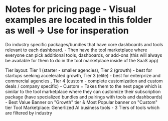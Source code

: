 # Notes for pricing page - Visual examples are located in this folder as well -> Use for insperation

Do industry specific packages/bundles that have core dashboards and tools relevant to each dashboard.
    - Then have the tool marketplace where everyone can pick additional tools, dashboards, or add-ons (this will always be available for them to do in the tool marketplace inside of the SaaS app)

Tier layout: Tier 1 (starter - smaller agencies), Tier 2 (growth) - best for startups seeking accelerated growth, Tier 3 (elite) - best for enterprize and commercial agencies , Tier 4 (custom - complete customization and custom deals / company specific)
    - Custom = Takes them to the next page which is similar to the tool marketplace where they can customize their subscription package (have specialized bundles and pairings with tools and dashboards)
    - Best Value Banner on "Growth" tier & Most Popular banner on "Custom" tier
Tool Marketplace: Generlized AI business tools - 3 Tiers of tools which are filtered by industry